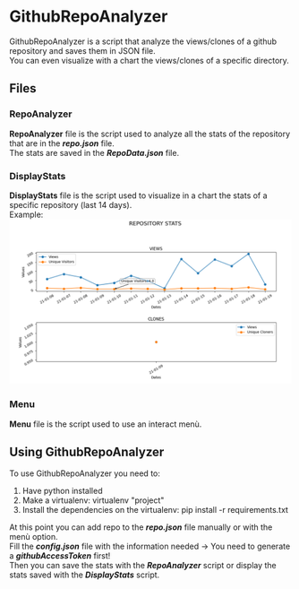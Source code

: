 # GithubRepoAnalyzer
GithubRepoAnalyzer is a script that analyze the views/clones of a github repository and saves them in JSON file. <br>
You can even visualize with a chart the views/clones of a specific directory.

## Files
### RepoAnalyzer
**RepoAnalyzer** file is the script used to analyze all the stats of the repository that are in the **_repo.json_** file. <br>
The stats are saved in the **_RepoData.json_** file.

### DisplayStats
**DisplayStats** file is the script used to visualize in a chart the stats of a specific repository (last 14 days). <br>
Example: <br>
![Stats Example](./Images/StatsExample.png)

### Menu
**Menu** file is the script used to use an interact menù.

## Using GithubRepoAnalyzer
To use GithubRepoAnalyzer you need to:
1) Have python installed
2) Make a virtualenv: virtualenv "project"
3) Install the dependencies on the virtualenv: pip install -r requirements.txt

At this point you can add repo to the **_repo.json_** file manually or with the menù option. <br>
Fill the **_config.json_** file with the information needed -> You need to generate a **_githubAccessToken_** first! <br>
Then you can save the stats with the **_RepoAnalyzer_** script or display the stats saved with the **_DisplayStats_** script. 

